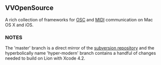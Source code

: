 
## VVOpenSource
A rich collection of frameworks for [OSC](http://opensoundcontrol.org/introduction-osc) and [MIDI](http://en.wikipedia.org/wiki/MIDI) communication on Mac OS X and iOS.

### NOTES
The 'master' branch is a direct mirror of the [subversion repository](http://vvopensource.googlecode.com/svn/trunk/) and the hyperbolically name 'hyper-modern' branch contains a handful of changes needed to build on Lion with Xcode 4.2.
